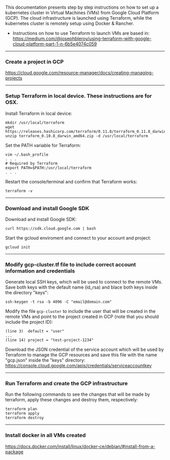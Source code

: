 This documentation presents step by step instructions on how to set up a kubernetes cluster in Virtual Machines (VMs) from Google Cloud Platform (GCP). The cloud infrastructure is launched using Terraform, while the kubernetes cluster is remotely setup using Docker & Rancher.

* Instructions on how to use Terraform to launch VMs are based in: https://medium.com/@josephbleroy/using-terraform-with-google-cloud-platform-part-1-n-6b5e4074c059

---

### Create a project in GCP

https://cloud.google.com/resource-manager/docs/creating-managing-projects

--- 
### Setup Terraform in local device. These instructions are for OSX.

Install Terraform in local device:
```
mkdir /usr/local/terraform
wget https://releases.hashicorp.com/terraform/0.11.8/terraform_0.11.8_darwin_amd64.zip
unzip terraform_0.10.8_darwin_amd64.zip -d /usr/local/terraform
```

Set the PATH variable for Terraform:
```
vim ~/.bash_profile 
. . . 
# Required by Terraform
export PATH=$PATH:/usr/local/terraform
. . .
```

Restart the console/terminal and confirm that Terraform works:
```
terraform -v
```

---
### Download and install Google SDK

Download and install Google SDK:
```
curl https://sdk.cloud.google.com | bash
```

Start the gcloud enviroment and connect to your account and project:
```
gcloud init
```

---
### Modify gcp-cluster.tf file to include correct account information and credentials

Generate local SSH keys, which will be used to connect to the remote VMs. Save both keys with the default name (id_rsa) and blace both keys inside the directory "keys":
```
ssh-keygen -t rsa -b 4096 -C "email@domain.com"
```

Modify the file `gcp-cluster` to include the user that will be created in the remote VMs and point to the project created in GCP (note that you should include the project ID):
```
(line 3)  default = "user"
...
(line 14) project = "test-project-1234"
```

Download the JSON credential of the service account which will be used by Terraform to manage the GCP resources and save this file with the name "gcp.json" inside the "keys" directory:
https://console.cloud.google.com/apis/credentials/serviceaccountkey

---
### Run Terraform and create the GCP infrastructure

Run the following commands to see the changes that will be made by terraform, apply these changes and destroy them, respectively:
```
terraform plan
terraform apply 
terraform destroy
```

--- 
### Install docker in all VMs created
https://docs.docker.com/install/linux/docker-ce/debian/#install-from-a-package
